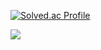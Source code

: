 [![Solved.ac Profile](http://mazassumnida.wtf/api/v2/generate_badge?boj=shorelinesquare)](https://solved.ac/shorelinesquare/)

<img src="https://img.shields.io/badge/Android-#F05138?style=flat-square&logo=Swift&logoColor=white"/>
